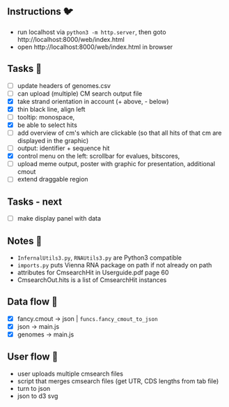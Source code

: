 ## Instructions :bird:
- run localhost via `python3 -m http.server`, then goto http://localhost:8000/web/index.html
- open http://localhost:8000/web/index.html in browser

## Tasks :wrench:
- [ ] update headers of genomes.csv
- [ ] can upload (multiple) CM search output file
- [x] take strand orientation in account (+ above, - below)
- [x] thin black line, align left
- [ ] tooltip: monospace,
- [x] be able to select hits
- [ ] add overview of cm's which are clickable (so that all hits of that cm are displayed in the graphic)
- [ ] output: identifier + sequence hit
- [x] control menu on the left: scrollbar for evalues, bitscores, 
- [ ] upload meme output, poster with graphic for presentation, additional cmout
- [ ] extend draggable region

## Tasks - next
- [ ] make display panel with data

## Notes :scroll:
- `InfernalUtils3.py`, `RNAUtils3.py` are Python3 compatible
- `imports.py` puts Vienna RNA package on path if not already on path
- attributes for CmsearchHit in Userguide.pdf page 60
- CmsearchOut.hits is a list of CmsearchHit instances

## Data flow :ocean:
- [x] fancy.cmout -> json | `funcs.fancy_cmout_to_json`
- [x] json -> main.js
- [x] genomes -> main.js

## User flow :raising_hand:
- user uploads multiple cmsearch files
- script that merges cmsearch files (get UTR, CDS lengths from tab file)
- turn to json
- json to d3 svg